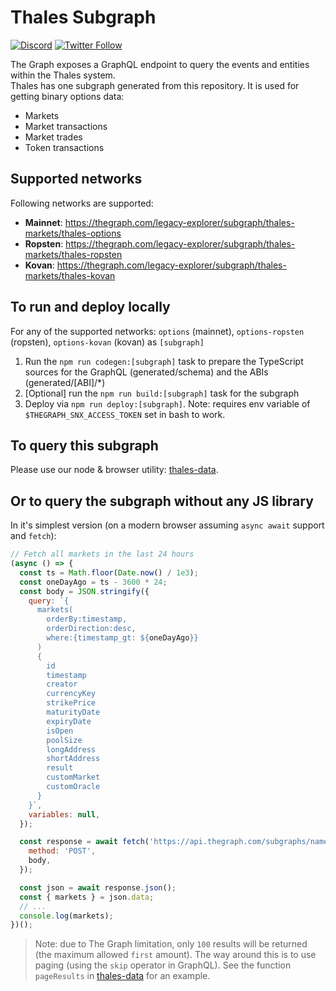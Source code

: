 # Thales Subgraph

[![Discord](https://img.shields.io/discord/816415414404907089.svg?color=768AD4&label=discord&logo=https%3A%2F%2Fdiscordapp.com%2Fassets%2F8c9701b98ad4372b58f13fd9f65f966e.svg)](https://discord.com/invite/cFGv5zyVEj)
[![Twitter Follow](https://img.shields.io/twitter/follow/thalesmarket.svg?label=thalesmarket&style=social)](https://twitter.com/thalesmarket)

The Graph exposes a GraphQL endpoint to query the events and entities within the Thales system.  
Thales has one subgraph generated from this repository. It is used for getting binary options data:

- Markets
- Market transactions
- Market trades
- Token transactions

## Supported networks

Following networks are supported:

- **Mainnet**: https://thegraph.com/legacy-explorer/subgraph/thales-markets/thales-options
- **Ropsten**: https://thegraph.com/legacy-explorer/subgraph/thales-markets/thales-ropsten
- **Kovan**: https://thegraph.com/legacy-explorer/subgraph/thales-markets/thales-kovan

## To run and deploy locally

For any of the supported networks: `options` (mainnet), `options-ropsten` (ropsten), `options-kovan` (kovan) as `[subgraph]`

1. Run the `npm run codegen:[subgraph]` task to prepare the TypeScript sources for the GraphQL (generated/schema) and the ABIs (generated/[ABI]/\*)
2. [Optional] run the `npm run build:[subgraph]` task for the subgraph
3. Deploy via `npm run deploy:[subgraph]`. Note: requires env variable of `$THEGRAPH_SNX_ACCESS_TOKEN` set in bash to work.

## To query this subgraph

Please use our node & browser utility: [thales-data](https://github.com/thales-markets/thales-data).

## Or to query the subgraph without any JS library

In it's simplest version (on a modern browser assuming `async await` support and `fetch`):

```javascript
// Fetch all markets in the last 24 hours
(async () => {
  const ts = Math.floor(Date.now() / 1e3);
  const oneDayAgo = ts - 3600 * 24;
  const body = JSON.stringify({
    query: `{
      markets(
        orderBy:timestamp,
        orderDirection:desc,
        where:{timestamp_gt: ${oneDayAgo}}
      )
      {
        id
        timestamp
        creator
        currencyKey
        strikePrice
        maturityDate
        expiryDate
        isOpen
        poolSize
        longAddress
        shortAddress
        result
        customMarket
        customOracle
      }
    }`,
    variables: null,
  });

  const response = await fetch('https://api.thegraph.com/subgraphs/name/thales-markets/thales-options', {
    method: 'POST',
    body,
  });

  const json = await response.json();
  const { markets } = json.data;
  // ...
  console.log(markets);
})();
```

> Note: due to The Graph limitation, only `100` results will be returned (the maximum allowed `first` amount). The way around this is to use paging (using the `skip` operator in GraphQL). See the function `pageResults` in [thales-data](https://github.com/thales-markets/thales-data) for an example.
